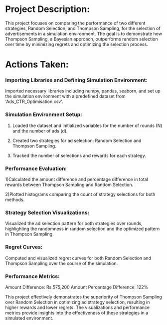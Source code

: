 # Project Description:

This project focuses on comparing the performance of two different strategies, Random Selection, and Thompson Sampling, for the selection of advertisements in a simulation environment. The goal is to demonstrate how Thompson Sampling, a Bayesian approach, outperforms random selection over time by minimizing regrets and optimizing the selection process.

# Actions Taken:

### Importing Libraries and Defining Simulation Environment:
Imported necessary libraries including numpy, pandas, seaborn, and set up the simulation environment with a predefined dataset from 'Ads_CTR_Optimisation.csv'.

### Simulation Environment Setup:

1) Loaded the dataset and initialized variables for the number of rounds (N) and the number of ads (d).

2) Created two strategies for ad selection: Random Selection and Thompson Sampling.

3) Tracked the number of selections and rewards for each strategy.

### Performance Evaluation:

1)Calculated the amount difference and percentage difference in total rewards between Thompson Sampling and Random Selection.

2)Plotted histograms comparing the count of strategy selections for both methods.

### Strategy Selection Visualizations:

Visualized the ad selection pattern for both strategies over rounds, highlighting the randomness in random selection and the optimized pattern in Thompson Sampling.

### Regret Curves:

Computed and visualized regret curves for both Random Selection and Thompson Sampling over the course of the simulation.


### Performance Metrics:

Amount Difference: Rs 575,200
Amount Percentage Difference: 122%

This project effectively demonstrates the superiority of Thompson Sampling over Random Selection in optimizing ad strategy selection, resulting in higher rewards and lower regrets. The visualizations and performance metrics provide insights into the effectiveness of these strategies in a simulated environment.



